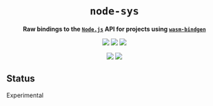 <div align="center">
  <h1><code>node-sys</code></h1>
  <p>
    <strong>Raw bindings to the <a href="https://nodejs.org/"><code>Node.js</code></a>
      API for projects using <a href="https://github.com/rustwasm/wasm-bindgen"><code>wasm-bindgen</code></a></strong>
  </p>
  <p style="margin-bottom: 0.5ex;">
    <a href="https://interfaces-rs.github.io/node-sys"><img
        src="https://img.shields.io/badge/docs-latest-blueviolet?logo=Read-the-docs&logoColor=white"
        /></a>
    <a href="https://github.com/interfaces-rs/node-sys/actions"><img
        src="https://github.com/interfaces-rs/node-sys/workflows/ci/badge.svg"
        /></a>
    <a href="https://crates.io/crates/node-sys"><img
        src="https://img.shields.io/librariesio/release/cargo/node-sys.svg?logo=rust"
        /></a>
  </p>
  <p style="margin-bottom: 0.5ex;">
    <a href="https://docs.rs/node-sys"><img
        src="https://docs.rs/node-sys/badge.svg" /></a>
    <a href="https://crates.io/crates/node-sys"><img
        src="https://img.shields.io/crates/v/node-sys.svg?logo=rust" /></a>
  </p>
</div>

## Status

Experimental

